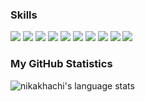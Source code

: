 <!-- <h1>Hi 👋 My name is Nika</h1>  -->

<!-- Software Developer  -->

<!-- I also have a YouTube channel where I talk about coding, career and personal growth -  [<img align="center" src="https://raw.githubusercontent.com/rahuldkjain/github-profile-readme-generator/master/src/images/icons/Social/youtube.svg" alt="dan-carlton" height="20" width="20" /> Nika Khachi](https://youtube.com/@nikakhachi)  -->

<!-- - 🌍 I'm based in **Tbilisi, Georgia** -->

<!-- - 🔭 I’m currently building **Web3** projects -->

<!-- - <img align="center" src="https://raw.githubusercontent.com/rahuldkjain/github-profile-readme-generator/master/src/images/icons/Social/linked-in-alt.svg" alt="dan-carlton" height="20" width="15" /> You can check out my **[LinkedIn](https://www.linkedin.com/in/nika-khachiashvili)**  -->

<!-- - 👨‍💻 You can view my portfolio at **[nikakhachi.com](https://nikakhachi.com)**  -->

<!-- - 📫 You can contact me at **n.khachiashvili1@gmail.com**  -->

<h3 align="left">Skills</h3>    

<div>
<img src="https://skillicons.dev/icons?i=solidity" />
<img src="https://skillicons.dev/icons?i=ts" />
<img src="https://skillicons.dev/icons?i=js" />
  <img src="https://skillicons.dev/icons?i=nodejs" />
<img src="https://skillicons.dev/icons?i=react" />
<img src="https://skillicons.dev/icons?i=aws" />
<img src="https://skillicons.dev/icons?i=postgres" />
<img src="https://skillicons.dev/icons?i=mongodb" />
<img src="https://skillicons.dev/icons?i=mysql" />
<img src="https://skillicons.dev/icons?i=redis" />
</div>

<h3 align="left">My GitHub Statistics</h3>

![nikakhachi's language stats](https://github-readme-stats.vercel.app/api/top-langs/?username=nikakhachi&hide=HTML&`&langs_count=4&layout=compact)
